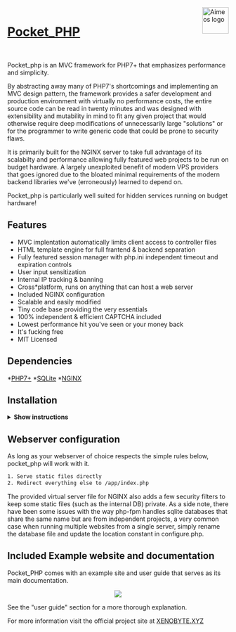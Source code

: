 
<a href="https://aimeos.org/">
    <img src="https://aimeos.org/fileadmin/template/icons/logo.png" alt="Aimeos logo" title="Aimeos" align="right" height="60" />
</a>

# [Pocket_PHP](https://xenobyte.xyz/projects/?nav=pocket_php)
​

Pocket_php is an MVC framework for PHP7+ that emphasizes performance and simplicity.

By abstracting away many of PHP7's shortcomings and implementing an MVC design pattern, the framework provides a safer development and production environment with virtually no performance costs, the entire source code can be read in twenty minutes and was designed with extensibility and mutability in mind to fit any given project that would otherwise require deep modifications of unnecessarily large "solutions" or for the programmer to write generic code that could be prone to security flaws.


It is primarily built for the NGINX server to take full advantage of its scalabilty and performance allowing fully featured web projects to be run on budget hardware. A largely unexploited benefit of modern VPS providers that goes ignored due to the bloated minimal requirements of the modern backend libraries we've (erroneously) learned to depend on.


Pocket_php is particularly well suited for hidden services running on budget hardware!

## Features


* MVC implentation automatically limits client access to controller files
* HTML template engine for full frantend & backend separation
* Fully featured session manager with php.ini independent timeout and expiration controls
* User input sensitization
* Internal IP tracking & banning
* Cross*platform, runs on anything that can host a web server
* Included NGINX configuration
* Scalable and easily modified
* Tiny code base providing the very essentials
* 100% independent & efficient CAPTCHA included
* Lowest performance hit you've seen or your money back
* It's fucking free
* MIT Licensed

## Dependencies
*[PHP7+](https://php.net)
*[SQLite](https://sqlite.org) 
*[NGINX](https://nginx.com) 

## Installation
<details><summary><b>Show instructions</b></summary>

1. Install PHP7+ and NGINX
   For arch / manjaro: 

    ```sh
    $ sudo pacman -S nginx php php-fpm php-fpm php-sqlite php-gd sqlitebrowser sqlite
    ```

2. Clone the pcoket_php repository and set the server permissions
   Note that both the webserver and the php-fpm daemon must have read & write permissions on the project folder.

    ```sh
    $ git clone https://git.xenobyte.xyz/XENOBYTE/pocket_php/
    $ sudo mkdir /var/web_server
    $ sudo chown -R username:group /var/web_server_php
    $ sudo chmod -R 755 /var/web_server
    $ mv -r pocket_php /var/web_server/
    $ sudo chown -R username:group /var/web_server/pocket_php
    $ sudo chmod -R 755 /var/web_server/pocket_php 
    ```

3. Configure NGINX
   Remember to modify the provided nginx virtual server configuration file to match your desired settings.

    ```sh
    $ sudo mv /var/web_server/pocket_php/static/text_files/nginx_config /etc/nginx/nginx.conf
    $ sudo mv /var/web_server/pocket_php/static/text_files/nginx_pocket_php_vsb /etc/nginx/sites-available/default
    $ sudo systemctl restart php-fpm.service
    $ sudo systemctl restart nginx.service 
    ```
    Uncomment the SSL Settings block and modify the following lines in the included nginx.conf with your own
    
    ```sh
    ssl_certificate     /etc/nginx/ssl/cert.crt
    ssl_certificate_key /etc/ngins/ssl/key.key
    ```
   
4. Configure PHP
   The only relevant changes are to the www.conf and php.ini files.
 

    ```sh
    1. Uncomment the extension=pdo_sqlite and extension=gd 
    2. Change the default session.name (for security reasons)
    3. Modify the upload.limit to fit your needs
    4. Set the desired time zone in "date.timezone" (NOTE: this setting can and usually is overwritten)
    ```
    
  `/etc/php/php-fpm.d/www.conf`
  
  ```sh
  1. Change user and group to ones NGINX can access
  ```

5. Configure Pocket_PHP
   All the relevant configuration lies in app/configure.php, note that the core directory holds the sqlite database file and thus both the file and folder must be writeable by the web server.

    ```sh
    $ sudo chown -R username:group /var/web_server/pocket_php/core/
    $ sudo chmod -R 755 /var/web_server/pocket_php/tools/pocket_php.db
    ```
    It's also worth mentioning that locale settings used by PHP are the same enabled in the host system and that the
    default timezone can be set in the php.ini file and overwritten in the configure.php source. Just an FYI.

</details>


## Webserver configuration
  As long as your webserver of choice respects the simple rules below, pocket_php will work with it.
  ```sh
  1. Serve static files directly
  2. Redirect everything else to /app/index.php
  ```
  The provided virtual server file for NGINX also adds a few security filters to keep some static files (such as the internal DB) private. As a side note, there have been some issues with the way php-fpm handles sqlite databases that share the same name but are from independent projects, a very common case when running multiple websites from a single server, simply rename the database file and update the location constant in configure.php. 

## Included Example website and documentation
Pocket_PHP comes with an example site and user guide that serves as its main documentation.

<p align="center"><img src="https://i.imgur.com/NjnKWy4.jpg" /></p>

See the "user guide" section for a more thorough explanation.
 
For more information visit the official project site at [XENOBYTE.XYZ](https://xenobyte.xyz/projects/?nav=pocket_php)
